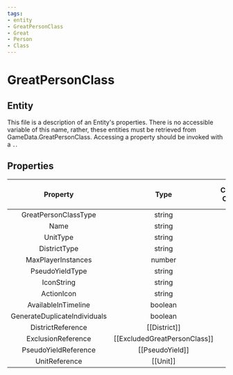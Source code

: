 ```yaml
---
tags:
- entity
- GreatPersonClass
- Great
- Person
- Class
---
```

# GreatPersonClass
## Entity
This file is a description of an Entity's properties. There is no accessible variable of this name, rather, these entities must be retrieved from GameData.GreatPersonClass. Accessing a property should be invoked with a `.`.
## Properties
|	Property	|	Type	|	Collection Of Type?	|	May Be Nil?	|	Default	|	References	|	Key	|	Notes	|
|	:-:	|	:-:	|	:-:	|	:-:	|	:-:	|	:-:	|	:-:	|	-:	|
|	GreatPersonClassType	|	string	|		|		|		|	[[Type]].Type	|	✓	|	|
|	Name	|	string	|		|		|		|		|		|	|
|	UnitType	|	string	|		|		|		|	[[Unit]].UnitType	|		|	|
|	DistrictType	|	string	|		|		|		|	[[District]].DistrictType	|		|	|
|	MaxPlayerInstances	|	number	|		|	✓	|		|		|		|	|
|	PseudoYieldType	|	string	|		|	✓	|		|	[[PseudoYield]].PseudoYieldType	|		|	|
|	IconString	|	string	|		|		|		|		|		|	|
|	ActionIcon	|	string	|		|		|		|		|		|	|
|	AvailableInTimeline	|	boolean	|		|		|	1	|		|		|	|
|	GenerateDuplicateIndividuals	|	boolean	|		|		|	0	|		|		|	|
|	DistrictReference	|	[[District]]	|		|	✓	|		|		|		|	|
|	ExclusionReference	|	[[ExcludedGreatPersonClass]]	|	✓	|	✓	|		|		|		|	|
|	PseudoYieldReference	|	[[PseudoYield]]	|		|	✓	|		|		|		|	|
|	UnitReference	|	[[Unit]]	|		|	✓	|		|		|		|	|
